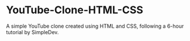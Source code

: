 # YouTube-Clone-HTML-CSS
A simple YouTube clone created using HTML and CSS, following a 6-hour tutorial by SimpleDev.

